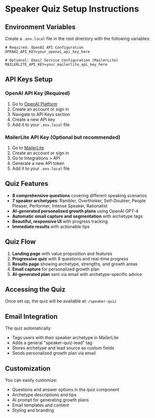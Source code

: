 # Speaker Quiz Setup Instructions

## Environment Variables

Create a `.env.local` file in the root directory with the following variables:

```env
# Required: OpenAI API Configuration
OPENAI_API_KEY=your_openai_api_key_here

# Optional: Email Service Configuration (MailerLite)
MAILERLITE_API_KEY=your_mailerlite_api_key_here
```

## API Keys Setup

### OpenAI API Key (Required)
1. Go to [OpenAI Platform](https://platform.openai.com/)
2. Create an account or sign in
3. Navigate to API Keys section
4. Create a new API key
5. Add it to your `.env.local` file

### MailerLite API Key (Optional but recommended)
1. Go to [MailerLite](https://www.mailerlite.com/)
2. Create an account or sign in
3. Go to Integrations > API
4. Generate a new API token
5. Add it to your `.env.local` file

## Quiz Features

- **8 comprehensive questions** covering different speaking scenarios
- **7 speaker archetypes**: Rambler, Overthinker, Self-Doubter, People Pleaser, Performer, Intense Speaker, Rationalist
- **AI-generated personalized growth plans** using OpenAI GPT-4
- **Automatic email capture and segmentation** with archetype tags
- **Beautiful, responsive UI** with progress tracking
- **Immediate results** with actionable tips

## Quiz Flow

1. **Landing page** with value proposition and features
2. **Progressive quiz** with 8 questions and real-time progress
3. **Results page** showing archetype, strengths, and growth areas
4. **Email capture** for personalized growth plan
5. **AI-generated plan** sent via email with archetype-specific advice

## Accessing the Quiz

Once set up, the quiz will be available at: `/speaker-quiz`

## Email Integration

The quiz automatically:
- Tags users with their speaker archetype in MailerLite
- Adds a general "speaker-quiz-lead" tag
- Stores archetype and lead source as custom fields
- Sends personalized growth plan via email

## Customization

You can easily customize:
- Questions and answer options in the quiz component
- Archetype descriptions and tips
- AI prompt for generating growth plans
- Email templates and content
- Styling and branding






